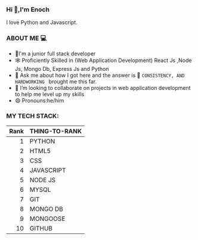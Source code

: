 ### Hi 👋,I'm Enoch
I love Python and Javascript.
### ABOUT ME 💻
- 🌱I'm a junior full stack developer
- 🕸 Proficiently Skilled in (Web Application Development) React Js ,Node Js, Mongo Db, Express Js and Python
- 💬 Ask me about how I got here and the answer is 🌃 `CONSISTENCY, AND HARDWORKING ` brought me this far.
- 🤔 I’m looking to collaborate on projects in web application development to help me level up my skills
- 😄 Pronouns:he/him
### MY TECH STACK:
| Rank | THING-TO-RANK |
|-----:|---------------|
|     1| PYTHON        |
|     2| HTML5         |
|     3|CSS            |
|     4|JAVASCRIPT     |
|     5|NODE JS        |
|     6|MYSQL          |
|     7|GIT            |
|     8|MONGO DB       |
|     9|MONGOOSE       |
|    10|GITHUB         |

<!--
**enochmakafui/enochmakafui** is a ✨ _special_ ✨ repository because its `README.md` (this file) appears on your GitHub profile.

Here are some ideas to get you started:

- 🔭 I’m currently working on ...
- 🌱 I’m currently learning ...
- 👯 I’m looking to collaborate on ...
- 🤔 I’m looking for help with ...
- 💬 Ask me about ...
- 📫 How to reach me: ...
- 😄 Pronouns: ...
- ⚡ Fun fact: ...
-->
